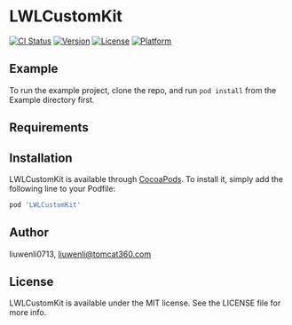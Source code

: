 # LWLCustomKit

[![CI Status](https://img.shields.io/travis/liuwenli0713/LWLCustomKit.svg?style=flat)](https://travis-ci.org/liuwenli0713/LWLCustomKit)
[![Version](https://img.shields.io/cocoapods/v/LWLCustomKit.svg?style=flat)](https://cocoapods.org/pods/LWLCustomKit)
[![License](https://img.shields.io/cocoapods/l/LWLCustomKit.svg?style=flat)](https://cocoapods.org/pods/LWLCustomKit)
[![Platform](https://img.shields.io/cocoapods/p/LWLCustomKit.svg?style=flat)](https://cocoapods.org/pods/LWLCustomKit)

## Example

To run the example project, clone the repo, and run `pod install` from the Example directory first.

## Requirements

## Installation

LWLCustomKit is available through [CocoaPods](https://cocoapods.org). To install
it, simply add the following line to your Podfile:

```ruby
pod 'LWLCustomKit'
```

## Author

liuwenli0713, liuwenli@tomcat360.com

## License

LWLCustomKit is available under the MIT license. See the LICENSE file for more info.
